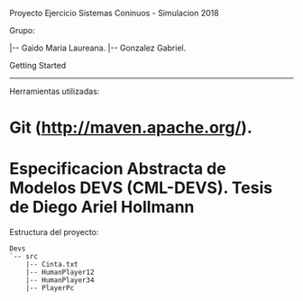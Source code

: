 Proyecto Ejercicio Sistemas Coninuos - Simulacion 2018

Grupo:
    
  |-- Gaido Maria Laureana.
  |-- Gonzalez Gabriel.

Getting Started

---------------

Herramientas utilizadas:

# Git (http://maven.apache.org/).

# Especificacion Abstracta de Modelos DEVS (CML-DEVS). Tesis de Diego Ariel Hollmann

Estructura del proyecto:

```
Devs
`-- src
    |-- Cinta.txt
    |-- HumanPlayer12
    |-- HumanPlayer34
    |-- PlayerPc
```

